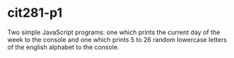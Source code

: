 # cit281-p1
Two simple JavaScript programs: one which prints the current day of the week to the console and one which prints 5 to 26 random lowercase letters of the english alphabet to the console.
